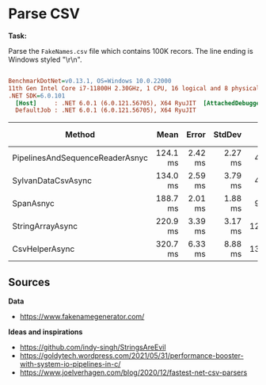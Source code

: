 # Parse CSV

**Task:**

Parse the `FakeNames.csv` file which contains 100K recors. The line ending is Windows styled "\r\n".

``` ini

BenchmarkDotNet=v0.13.1, OS=Windows 10.0.22000
11th Gen Intel Core i7-11800H 2.30GHz, 1 CPU, 16 logical and 8 physical cores
.NET SDK=6.0.101
  [Host]     : .NET 6.0.1 (6.0.121.56705), X64 RyuJIT  [AttachedDebugger]
  DefaultJob : .NET 6.0.1 (6.0.121.56705), X64 RyuJIT


```
|                          Method |     Mean |   Error |  StdDev |      Gen 0 | Code Size |     Gen 1 |     Gen 2 | Allocated |
|-------------------------------- |---------:|--------:|--------:|-----------:|----------:|----------:|----------:|----------:|
| PipelinesAndSequenceReaderAsnyc | 124.1 ms | 2.42 ms | 2.27 ms |  4800.0000 |      0 MB | 2600.0000 |  800.0000 |     52 MB |
|              SylvanDataCsvAsync | 134.0 ms | 2.59 ms | 3.79 ms |  4500.0000 |      0 MB | 2750.0000 | 1000.0000 |     48 MB |
|                       SpanAsnyc | 188.7 ms | 2.01 ms | 1.88 ms |  9666.6667 |      0 MB | 4000.0000 | 1333.3333 |    106 MB |
|                StringArrayAsync | 220.9 ms | 3.39 ms | 3.17 ms | 12000.0000 |      0 MB | 4500.0000 | 1500.0000 |    139 MB |
|                  CsvHelperAsync | 320.7 ms | 6.33 ms | 8.88 ms | 13000.0000 |      0 MB | 4000.0000 | 1000.0000 |    167 MB |


## Sources

**Data**

- https://www.fakenamegenerator.com/

**Ideas and inspirations**

- https://github.com/indy-singh/StringsAreEvil
- https://goldytech.wordpress.com/2021/05/31/performance-booster-with-system-io-pipelines-in-c/
- https://www.joelverhagen.com/blog/2020/12/fastest-net-csv-parsers
